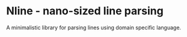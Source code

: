 # Nline - nano-sized line parsing

A minimalistic library for parsing lines using
domain specific language.
